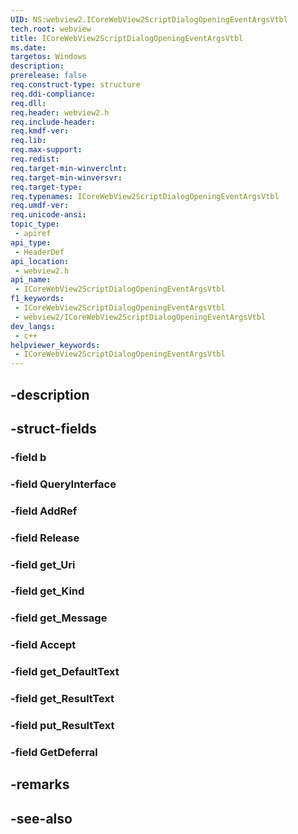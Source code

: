 ```yaml
---
UID: NS:webview2.ICoreWebView2ScriptDialogOpeningEventArgsVtbl
tech.root: webview
title: ICoreWebView2ScriptDialogOpeningEventArgsVtbl
ms.date: 
targetos: Windows
description: 
prerelease: false
req.construct-type: structure
req.ddi-compliance: 
req.dll: 
req.header: webview2.h
req.include-header: 
req.kmdf-ver: 
req.lib: 
req.max-support: 
req.redist: 
req.target-min-winverclnt: 
req.target-min-winversvr: 
req.target-type: 
req.typenames: ICoreWebView2ScriptDialogOpeningEventArgsVtbl
req.umdf-ver: 
req.unicode-ansi: 
topic_type:
 - apiref
api_type:
 - HeaderDef
api_location:
 - webview2.h
api_name:
 - ICoreWebView2ScriptDialogOpeningEventArgsVtbl
f1_keywords:
 - ICoreWebView2ScriptDialogOpeningEventArgsVtbl
 - webview2/ICoreWebView2ScriptDialogOpeningEventArgsVtbl
dev_langs:
 - c++
helpviewer_keywords:
 - ICoreWebView2ScriptDialogOpeningEventArgsVtbl
---
```


## -description

## -struct-fields

### -field b

### -field QueryInterface

### -field AddRef

### -field Release

### -field get_Uri

### -field get_Kind

### -field get_Message

### -field Accept

### -field get_DefaultText

### -field get_ResultText

### -field put_ResultText

### -field GetDeferral

## -remarks

## -see-also

